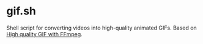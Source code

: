 # gif.sh

Shell script for converting videos into high-quality animated GIFs. Based on
[High quality GIF with FFmpeg](http://blog.pkh.me/p/21-high-quality-gif-with-ffmpeg.html).
